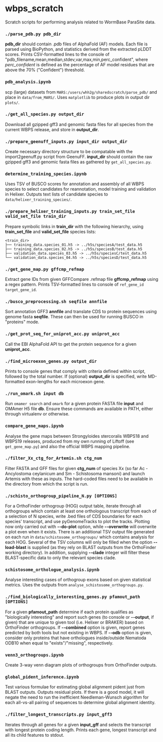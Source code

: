 # wbps_scratch
Scratch scripts for performing analysis related to WormBase ParaSite data.

### `./parse_pdb.py pdb_dir`
**pdb_dir** should contain .pdb files of AlphaFold (AF) models. Each file is parsed using BioPython, and statistics derived from the extracted pLDDT scores. Prints CSV-formatted lines to the console of "pdb_filename,mean,median,stdev,var,max,min,perc_confident", where *perc_confident* is defined as the percentage of AF model residues that are above the 70% ("Confident") threshold.

### `pdb_analysis.ipynb`
scp (large) datasets from `MARS:/users/whh2g/sharedscratch/parse_pdb/` and place in `data/from_MARS/`. Uses `matplotlib` to produce plots in output dir `plots/`.

### `./get_all_species.py output_dir`
Download all gzipped gff3 and genomic fasta files for all species from the current WBPS release, and store in **output_dir**.

### `./prepare_geenuff_inputs.py input_dir output_dir`
Create necessary directory structure to be compatable with the import2geenuff.py script from GeenuFF. **input_dir** should contain the raw gzipped gff3 and genomic fasta files as gathered by `get_all_species.py`.

### `determine_training_species.ipynb`
Uses TSV of BUSCO scores for annotation and assembly of all WBPS species to select candidates for reannotation, model training and validation in Helixer. Outputs text lists of candidate species to `data/helixer_training_species/`.

### `./prepare_helixer_training_inputs.py train_set_file valid_set_file train_dir`
Prepare symbolic links in **train_dir** with the following hierarchy, using **train_set_file** and **valid_set_file** species lists:
```
<train_dir>
├── training_data.species_01.h5 -> ../h5s/speciesA/test_data.h5
├── training_data.species_02.h5 -> ../h5s/speciesB/test_data.h5
├── validation_data.species_03.h5 -> ../h5s/speciesC/test_data.h5
└── validation_data.species_04.h5 -> ../h5s/speciesD/test_data.h5
```

### `./get_gene_map.py gffcmp_refmap`
Extract gene IDs from given GFFCompare .refmap file **gffcmp_refmap** using a regex pattern. Prints TSV-formatted lines to console of `ref_gene_id  target_gene_id`.

### `./busco_preprocessing.sh seqfile annfile`
Sort annotation GFF3 **annfile** and translate CDS to protein sequences using genome fasta **seqfile**. These can then be used for running BUSCO in "proteins" mode.

### `./get_prot_seq_for_uniprot_acc.py uniprot_acc`
Call the EBI AlphaFold API to get the protein sequence for a given **uniprot_acc**.

### `./find_microexon_genes.py output_dir`
Prints to console genes that comply with criteria defined within script, followed by the total number. If (optional) **output_dir** is specified, write MD-formatted exon-lengths for each microexon gene.

### `./run_omark.sh input db`
Run `omamer search` and `omark` for a given protein FASTA file **input** and OMAmer H5 file **db**. Ensure these commands are available in PATH, either through virtualenv or otherwise.

### `compare_gene_maps.ipynb`
Analyse the gene maps between Strongyloides stercoralis WBPS18 and WBPS19 releases, produced from my own running of Liftoff (see `get_gene_map.py`) and also the official WBPS mapping pipeline.

### `./filter_Xx_ctg_for_Artemis.sh ctg_num`
Filter FASTA and GFF files for given **ctg_num** of species Xx (so far Ac - Ancylostoma ceylanicum and Sm - Schistosoma mansoni) and launch Artemis with these as inputs. The hard-coded files need to be available in the directory from which the script is run.

### `./schisto_orthogroup_pipeline_N.py [OPTIONS]`
For a OrthoFinder orthogroup (HOG) output table, iterate through all orthogroups which contain at least one orthologous transcript from each of a selection of N species, write .bed files of CDS boundaries for each species' transcript, and use pyGenomeTracks to plot the tracks. Plotting now only carried out with **--do-plot** option, while **--overwrite** will overwrite a plot even when it exists. There is an additional TSV output file generated on each run in `data/schistosome_orthogroups/` which contains analysis for each HOG. Several of the TSV columns will only be filled when the option **--load-blast** is supplied (as they rely on BLAST outputs from the OrthoFinder working directory). In addition, supplying **--clade** integer will filter these BLAST-specific data to only the relevant species clade.

### `schistosome_orthologue_analysis.ipynb`
Analyse interesting cases of orthogroup exons based on given statistical metrics. Uses the outputs from `analyse_schistosome_orthogroups.py`.

### `./find_biologically_interesting_genes.py pfamout_path [OPTIONS]`
For a given **pfamout_path** determine if each protein qualifies  as "biologically interesting" and report such genes (to console or **--output**, if given) that are unique to given tool (i.e. Helixer or BRAKER) based on OrthoFinder orthogroups. If **--combined** option is given, report genes predicted by both tools but not existing in WBPS. If **--odb** option is given, consider only proteins that have orthologues inside/outside Nematoda ODB10 when equal to "exists"/"missing", respectively.

### `venn3_orthogroups.ipynb`
Create 3-way venn diagram plots of orthogroups from OrthoFinder outputs.

### `global_pident_inference.ipynb`
Test various formulae for estimating global alignment pident just from BLAST outputs. Outputs residual plots. If there is a good model, it will negate the need to run the inefficient Needleman-Wunsch algorithm for each all-vs-all pairing of sequences to determine global alignment identity.

### `./filter_longest_transcripts.py input_gff3`
Iterates through all genes for a given **input_gff** and selects the transcript with longest protein coding length. Prints each gene, longest transcript and all its child features to stdout.
